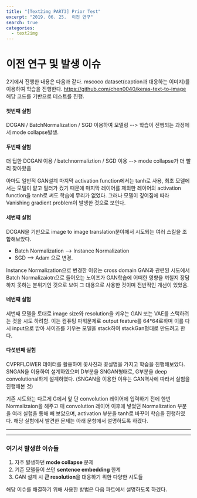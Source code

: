 ```yaml
---
title: "[Text2img PART3] Prior Test"
excerpt: "2019. 06. 25.  이전 연구"
search: true
categories: 
  - text2img
---
```

# 이전 연구 및 발생 이슈

2기에서 진행한 내용은 다음과 같다. mscoco dataset(caption과 대응하는 이미지)를 이용하여 학습을 진행한다. <https://github.com/chen0040/keras-text-to-image> 해당 코드를 기반으로 테스트를 진행. 

#### 첫번째 실험 

DCGAN / BatchNormalization / SGD 이용하여 모델링 --> 학습이 진행되는 과정에서 mode collapse발생.

#### 두번째 실험

더 딥한 DCGAN 이용 / batchnormaliztion / SGD 이용 --> mode collapse가 더 빨리 찾아왔음 

아마도 일반적 GAN설계 마지막 activation function에서는 tanh로 사용, 최초 모델에서는 모델이 얕고 필터가 컸기 때문에 마지막 레이어를 제외한 레이어의 activation function을 tanh로 써도 학습에 무리가 없었다. 그러나 모델이 깊어짐에 따라 Vanishing gradient problem이 발생한 것으로 보인다. 

#### 세번째 실험 

DCGAN을 기반으로 image to image translation분야에서 시도되는 여러 스킬을 조합해보았다.

- Batch Normalization --> Instance Normalization
- SGD --> Adam 으로 변경.

Instance Normalization으로 변경한 이유는 cross domain GAN과 관련된 시도에서 Batch Normalizaiotn으로 들어오는 노이즈가 GAN학습에 어떠한 영향을 끼칠지 장담하지 못하는 분위기인 것으로 보여 그 대용으로 사용한 것이며 전반적인 개선이 있었음. 

#### 네번째 실험

세번째 모델을 토대로 image size와 resolution을 키우는 GAN 또는 VAE를 스택하려는 것을 시도 하려함. 이는 컴퓨팅 파워문제로 output feature를 64*64로하며 이를 다시 input으로 받아 사이즈를 키우는 모델을 stack하여 stackGan형태로 만드려고 한다. 

#### 다섯번째 실험 

CVPRFLOWER 데이터를 활용하여 꽃사진과 꽃설명을 가지고 학습을 진행해보았다. SNGAN을 이용하여 설계하였으며 D부분을 SNGAN형태로, G부분을 deep convolutional하게 설계하였다. (SNGAN을 이용한 이유는 GAN역사에 따라서 실험을 진행해본 것) 

기존 시도와는 다르게 G에서 앞 단 convolution 레이어에 입력하기 전에 한번 Normalizaion을 해주고 매 convolution 레이어 이후에 넣었던 Normalization 부분을 여러 실험을 통해 빼 보았으며, activation 부분을 tanh로 바꾸어 학습을 진행하였다. 해당 실험에서 발견한 문제는 아래 문항에서 설명하도록 하겠다.

------

------

### 여기서 발생한 이슈들 

1. 자주 발생하던 **mode collapse** 문제 
2. 기존 모델들이 쓰던 **sentence embedding** 한계
3. GAN 설계 시 **큰 resolution**을 대응하기 위한 다양한 시도들



해당 이슈를 해결하기 위해 사용한 방법은 다음 파트에서 설명하도록 하겠다. 
